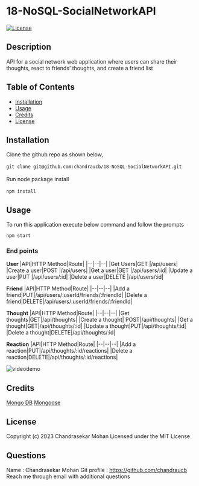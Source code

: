 # 18-NoSQL-SocialNetworkAPI

[![License](https://img.shields.io/badge/License-MIT-yellow.svg)](http://choosealicense.com/licenses/mit/)

## Description
API for a social network web application where users can share their thoughts, react to friends’ thoughts, and create a friend list

## Table of Contents
 - [Installation](#installation)
 - [Usage](#usage)
 - [Credits](#credits)
 - [License](#license)

## Installation
Clone the github repo as shown below, <br/><br/> ``` git clone git@github.com:chandraucb/18-NoSQL-SocialNetworkAPI.git ``` <br/><br/> Run node package install <br/><br/> ``` npm install ```

## Usage
To run this application execute below command and follow the prompts 

```npm start ``` 
### End points
**User**
|API|HTTP Method|Route|
|--|--|--|
|Get Users|GET |/api/users|
|Create a user|POST |/api/users|
|Get a user|GET |/api/users/:id|
|Update a user|PUT |/api/users/:id|
|Delete a user|DELETE |/api/users/:id|

    
**Friend**
|API|HTTP Method|Route|
|--|--|--|
|Add a friend|PUT|/api/users/:userId/friends/:friendId|
|Delete a friend|DELETE|/api/users/:userId/friends/:friendId|

**Thought**
|API|HTTP Method|Route|
|--|--|--|
|Get thoughts|GET|/api/thoughts|
|Create a thought| POST|/api/thoughts|
|Get a thought|GET|/api/thoughts/:id|
|Update a thought|PUT|/api/thoughts/:id|
|Delete a thought|DELETE|/api/thoughts/:id|

**Reaction**
|API|HTTP Method|Route|
|--|--|--|
|Add a reaction|PUT|/api/thoughts/:id/reactions|
|Delete a reaction|DELETE|/api/thoughts/:id/reactions|

![videodemo](../assets/images/video_demo.gif) 

## Credits

[Mongo DB](https://www.mongodb.com/developer/languages/javascript/tutorials/)
[Mongoose](https://mongoosejs.com/docs/guide.html)

## License
Copyright (c) 2023 Chandrasekar Mohan
Licensed under the MIT License

## Questions 
Name : Chandrasekar Mohan 
Git profile : https://github.com/chandraucb 
Reach me through email with additional questions

